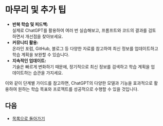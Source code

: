 # 마무리 및 추가 팁

- **반복 학습 및 피드백:**  
  실제로 ChatGPT를 활용하여 여러 번 실습해보고, 프롬프트와 코드의 결과를 검토하면서 개선점을 찾아보세요.
- **커뮤니티 활용:**  
  온라인 포럼, GitHub, 블로그 등 다양한 자료를 참고하여 최신 정보를 업데이트하고 학습 계획을 보완할 수 있습니다.
- **지속적인 업데이트:**  
  기술은 빠르게 변화하기 때문에, 정기적으로 최신 정보를 검색하고 학습 계획을 업데이트하는 습관을 가지세요.

이와 같이 단계별 가이드를 참고하면, ChatGPT의 다양한 모델과 기능을 효과적으로 활용하여 원하는 학습 목표와 프로젝트를 성공적으로 수행할 수 있을 것입니다.

## 다음
* [목록으로 돌아가기](README.md)
